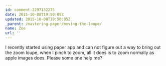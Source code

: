 ```yaml
---
id: comment-2297132275
date: 2015-10-08T19:50:05Z
updated: 2015-10-08T19:50:05Z
_parent: /mastering-paper/moving-the-loupe/
name: Zoe
url: ''
---
```


I recently started using paper app and can not figure out a way to bring
out the zoom loupe, when I pinch to zoom, all it does is to zoom normally as apple
images does. Please some one help me?
